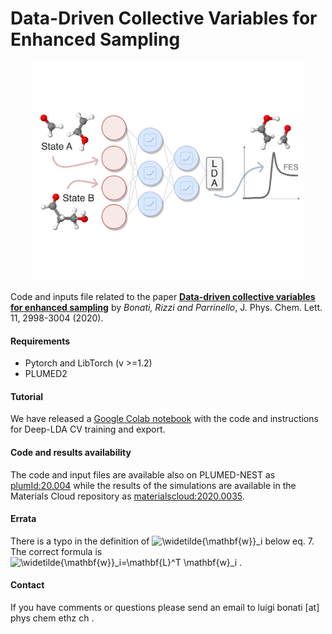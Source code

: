 # Data-Driven Collective Variables for Enhanced Sampling
<p align="center">
  <img height="350" src="https://raw.githubusercontent.com/luigibonati/luigibonati.github.io/master/images/jpcl2020.png">
</p>

Code and inputs file related to the paper [**Data-driven collective variables for enhanced sampling**](https://pubs.acs.org/doi/10.1021/acs.jpclett.0c00535) by _Bonati, Rizzi and Parrinello_, J. Phys. Chem. Lett. 11, 2998-3004 (2020).

#### Requirements
- Pytorch and LibTorch (v >=1.2)
- PLUMED2

#### Tutorial
We have released a [Google Colab notebook](https://colab.research.google.com/drive/1dG0ohT75R-UZAFMf_cbYPNQwBaOsVaAA) with the code and instructions for Deep-LDA CV training and export.

#### Code and results availability
The code and input files are available also on PLUMED-NEST as [plumId:20.004](https://www.plumed-nest.org/eggs/20/004/) while the results of the simulations are available in the Materials Cloud repository as [materialscloud:2020.0035](https://archive.materialscloud.org/2020.0035/v1).

#### Errata
There is a typo in the definition of <img src="https://tex.s2cms.ru/svg/%5Cwidetilde%7B%5Cmathbf%7Bw%7D%7D_i" alt="\widetilde{\mathbf{w}}_i" /> below eq. 7. The correct formula is
<img src="https://tex.s2cms.ru/svg/%5Cwidetilde%7B%5Cmathbf%7Bw%7D%7D_i%3D%5Cmathbf%7BL%7D%5ET%20%5Cmathbf%7Bw%7D_i" alt="\widetilde{\mathbf{w}}_i=\mathbf{L}^T \mathbf{w}_i" /> .

#### Contact
If you have comments or questions please send an email to luigi bonati [at] phys chem ethz ch .
